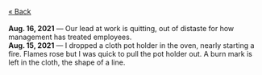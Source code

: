 [« Back](https://jademoroes.github.io)<br>
<br>
**Aug. 16, 2021** — Our lead at work is quitting, out of distaste for how management has treated employees.<br>
**Aug. 15, 2021** — I dropped a cloth pot holder in the oven, nearly starting a fire. Flames rose but I was quick to pull the pot holder out. A burn mark is left in the cloth, the shape of a line.
